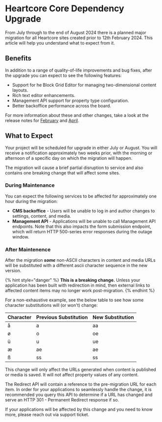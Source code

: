 # Heartcore Core Dependency Upgrade

From July through to the end of August 2024 there is a planned major migration for all Heartcore sites created prior to 12th February 2024. This article will help you understand what to expect from it.

## Benefits
In addition to a range of quality-of-life improvements and bug fixes, after the upgrade you can expect to see the following features:
* Support for he Block Grid Editor for managing two-dimensional content layouts.
* Rich text editor enhancements.
* Management API support for property type configuration.
* Better backoffice performance across the board.

For more information about these and other changes, take a look at the release notes for [February](release-notes/2024-02-releasenotes.md) and [April](release-notes/2024-04-releasenotes.md).

## What to Expect
Your project will be scheduled for upgrade in either July or August. You will receive a notification approximately two weeks prior, with the morning or afternoon of a specific day on which the migration will happen.

The migration will cause a brief partial disruption to service and also contains one breaking change that will affect some sites.

### During Maintenance
You can expect the following services to be affected for approximately one hour during the migration:
* **CMS backoffice** - Users will be unable to log in and author changes to settings, content, and media.
* **Management API** - Applications will be unable to call Management API endpoints. Note that this also impacts the form submission endpoint, which will return HTTP 500-series error responses during the outage window.

### After Maintenence
After the migration ***some*** non-ASCII characters in content and media URLs will be substituted with a different ascii character sequence in the new version.

{% hint style="danger" %}
**This is a breaking change.** Unless your application has been built with redirection in mind, then external links to affected content items may no longer work post-migration.
{% endhint %}

For a non-exhaustive example, see the below table to see how some character substitutions will (or won't) change:

| Character | Previous Substitution | New Substitution |
|-----------|-----------------------|------------------|
| å         | a                     | aa               |
| ø         | o                     | oe               |
| ü         | u                     | ue               |
| æ         | ae                    | ae               |
| ß         | ss                    | ss               |

This change will only affect the URLs generated when content is published or media is saved. It will not affect property values of any content.

The Redirect API will contain a reference to the pre-migration URL for each item. In order for your applications to seamlessly handle the change, it is recommended you query this API to determine if a URL has changed and serve an HTTP 301 - Permanent Redirect response if so.

If your applications will be affected by this change and you need to know more, please reach out via support ticket.